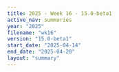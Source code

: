 ```yaml
---
title: 2025 - Week 16 - 15.0-beta1
active_nav: summaries
year: "2025"
filename: "wk16"
version: "15.0-beta1"
start_date: "2025-04-14"
end_date: "2025-04-20"
layout: "summary"
---
```


